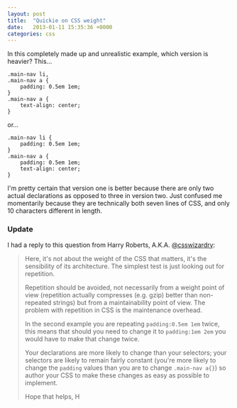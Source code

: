 ```yaml
---
layout: post
title:  "Quickie on CSS weight"
date:   2013-01-11 15:35:36 +0000
categories: css
---
```

In this completely made up and unrealistic example, which version is heavier? This...

    .main-nav li,
    .main-nav a {
        padding: 0.5em 1em;
    }
    .main-nav a {
        text-align: center;
    }

or...

    .main-nav li {
        padding: 0.5em 1em;
    }
    .main-nav a {
        padding: 0.5em 1em;
        text-align: center;
    }

I'm pretty certain that version one is better because there are only two actual declarations as opposed to three in version two. Just confused me momentarily because they are technically both seven lines of CSS, and only 10 characters different in length.

### Update

I had a reply to this question from Harry Roberts, A.K.A. [@csswizardry]("http://www.twitter.com/csswizardry"):

> Here, it's not about the weight of the CSS that matters, it's the sensibility of its architecture. The simplest test is just looking out for repetition.
>
> Repetition should be avoided, not necessarily from a weight point of view (repetition actually compresses (e.g. gzip) better than non-repeated strings) but from a maintainability point of view. The problem with repetition in CSS is the maintenance overhead.
>
> In the second example you are repeating `padding:0.5em 1em` twice, this means that should you need to change it to `padding:1em 2em` you would have to make that change twice.
>
> Your declarations are more likely to change than your selectors; your selectors are likely to remain fairly constant (you're more likely to change the `padding` values than you are to change `.main-nav a{}`) so author your CSS to make these changes as easy as possible to implement.
>
> Hope that helps, H
